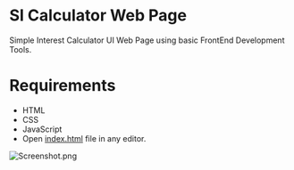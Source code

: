 # SI Calculator Web Page

Simple Interest Calculator UI Web Page using basic FrontEnd Development Tools.

# Requirements

* HTML
* CSS
* JavaScript
* Open [index.html](index.html) file in any editor.







![Screenshot.png](Scrennshot.png)
